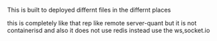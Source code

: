 This is built to deployed differnt files in the differnt places

this is completely like that rep like remote server-quant but it is not containerisd and also it does not use redis instead use the ws,socket.io

